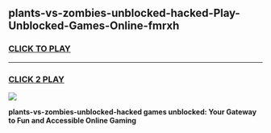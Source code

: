 
## plants-vs-zombies-unblocked-hacked-Play-Unblocked-Games-Online-fmrxh
<h3>
<a href="https://premium76.site?title=plants-vs-zombies-unblocked-hacked&ref=25A">CLICK TO PLAY</a></h3>
<hr>

<h3>
<a href="https://premium76.site?title=plants-vs-zombies-unblocked-hacked&ref=25A">CLICK 2 PLAY</a>
  
</h3>

<a href="https://premium76.site?title=plants-vs-zombies-unblocked-hacked&ref=25A"><img src="https://clearcache.store/games.png"></a>


**plants-vs-zombies-unblocked-hacked games unblocked: Your Gateway to Fun and Accessible Online Gaming**
